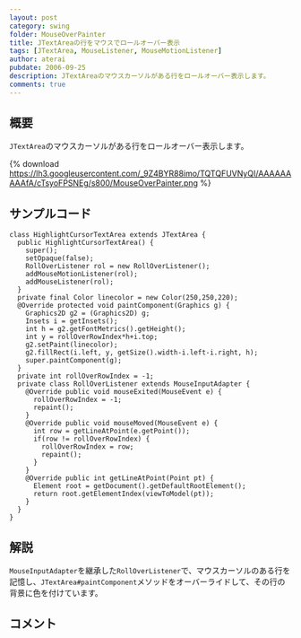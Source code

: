 ```yaml
---
layout: post
category: swing
folder: MouseOverPainter
title: JTextAreaの行をマウスでロールオーバー表示
tags: [JTextArea, MouseListener, MouseMotionListener]
author: aterai
pubdate: 2006-09-25
description: JTextAreaのマウスカーソルがある行をロールオーバー表示します。
comments: true
---
```

## 概要
`JTextArea`のマウスカーソルがある行をロールオーバー表示します。

{% download https://lh3.googleusercontent.com/_9Z4BYR88imo/TQTQFUVNyQI/AAAAAAAAAfA/cTsyoFPSNEg/s800/MouseOverPainter.png %}

## サンプルコード
<pre class="prettyprint"><code>class HighlightCursorTextArea extends JTextArea {
  public HighlightCursorTextArea() {
    super();
    setOpaque(false);
    RollOverListener rol = new RollOverListener();
    addMouseMotionListener(rol);
    addMouseListener(rol);
  }
  private final Color linecolor = new Color(250,250,220);
  @Override protected void paintComponent(Graphics g) {
    Graphics2D g2 = (Graphics2D) g;
    Insets i = getInsets();
    int h = g2.getFontMetrics().getHeight();
    int y = rollOverRowIndex*h+i.top;
    g2.setPaint(linecolor);
    g2.fillRect(i.left, y, getSize().width-i.left-i.right, h);
    super.paintComponent(g);
  }
  private int rollOverRowIndex = -1;
  private class RollOverListener extends MouseInputAdapter {
    @Override public void mouseExited(MouseEvent e) {
      rollOverRowIndex = -1;
      repaint();
    }
    @Override public void mouseMoved(MouseEvent e) {
      int row = getLineAtPoint(e.getPoint());
      if(row != rollOverRowIndex) {
        rollOverRowIndex = row;
        repaint();
      }
    }
    @Override public int getLineAtPoint(Point pt) {
      Element root = getDocument().getDefaultRootElement();
      return root.getElementIndex(viewToModel(pt));
    }
  }
}
</code></pre>

## 解説
`MouseInputAdapter`を継承した`RollOverListener`で、マウスカーソルのある行を記憶し、`JTextArea#paintComponent`メソッドをオーバーライドして、その行の背景に色を付けています。

## コメント
